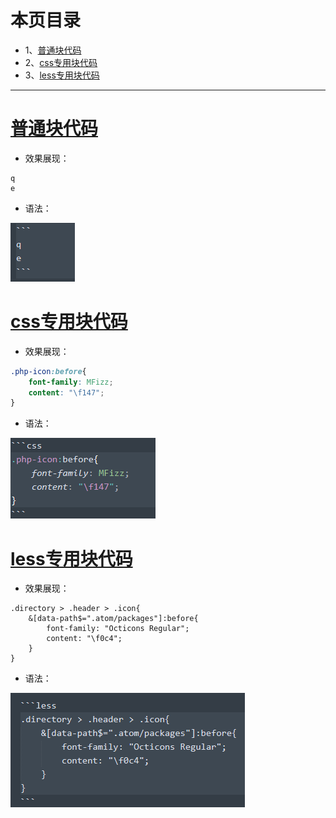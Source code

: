 # 本页目录
- 1、[普通块代码](#Markdown-01)
- 2、[css专用块代码](#Markdown-02)
- 3、[less专用块代码](#Markdown-03)

***

# <a name="Markdown-01" href="#" >普通块代码</a>
- 效果展现：
```
q
e
```

- 语法：

![](image/10-1.png)

# <a name="Markdown-02" href="#" >css专用块代码</a>

- 效果展现：
```css
.php-icon:before{
    font-family: MFizz;
    content: "\f147";
}
```

- 语法：

![](image/10-2.png)

# <a name="Markdown-03" href="#" >less专用块代码</a>

- 效果展现：

```less
.directory > .header > .icon{
    &[data-path$=".atom/packages"]:before{
        font-family: "Octicons Regular";
        content: "\f0c4";
    }
}
```

- 语法：

![](image/10-3.png)


